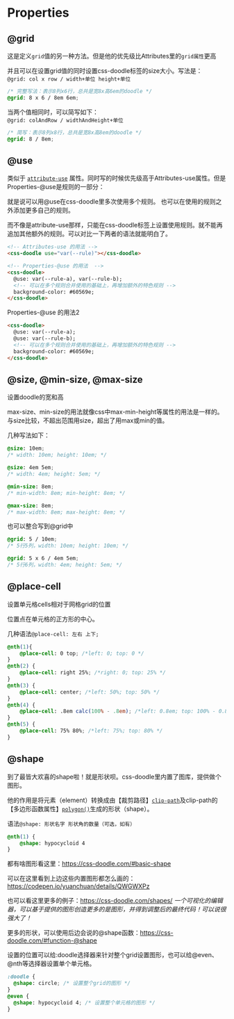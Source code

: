 
# Properties

## @grid
这是定义`grid`值的另一种方法。但是他的优先级比Attributes里的`grid属性`更高

并且可以在设置grid值的同时设置css-doodle标签的size大小。写法是：  
`@grid: col x row / width+单位 height+单位`

```css
/* 完整写法：表示8列x6行，总共是宽8x高6em的doodle */
@grid: 8 x 6 / 8em 6em;
```
当两个值相同时，可以简写如下：  
`@grid: colAndRow / widthAndHeight+单位`
```css
/* 简写：表示8列x8行，总共是宽8x高8em的doodle */
@grid: 8 / 8em;
```

## @use
类似于 [`attribute-use`](https://css-doodle.com/#attribute-use) 属性。同时写的时候优先级高于Attributes-use属性。但是Properties-@use是规则的一部分：

就是说可以用@use在css-doodle里多次使用多个规则。
也可以在使用的规则之外添加更多自己的规则。

而不像是attribute-use那样，只能在css-doodle标签上设置使用规则。就不能再追加其他额外的规则。可以对比一下两者的语法就能明白了。
```html
<!-- Attributes-use 的用法 -->
<css-doodle use="var(--rule)"></css-doodle>

<!-- Properties-@use 的用法  -->
<css-doodle>
  @use: var(--rule-a), var(--rule-b);
  <!-- 可以在多个规则合并使用的基础上，再增加额外的特色规则 -->
  background-color: #60569e;
</css-doodle>
```
Properties-@use 的用法2 
```html
<css-doodle>
  @use: var(--rule-a);
  @use: var(--rule-b);
  <!-- 可以在多个规则合并使用的基础上，再增加额外的特色规则 -->
  background-color: #60569e;
</css-doodle>
```

## @size, @min-size, @max-size
设置doodle的宽和高

max-size、min-size的用法就像css中max-min-height等属性的用法是一样的。与size比较，不超出范围用size，超出了用max或min的值。

几种写法如下：
```css
@size: 10em;
/* width: 10em; height: 10em; */

@size: 4em 5em;
/* width: 4em; height: 5em; */

@min-size: 8em;
/* min-width: 8em; min-height: 8em; */

@max-size: 8em;
/* max-width: 8em; max-height: 8em; */
```
也可以整合写到@grid中
```css
@grid: 5 / 10em;
/* 5行5列，width: 10em; height: 10em; */

@grid: 5 x 6 / 4em 5em;
/* 5行6列，width: 4em; height: 5em; */
```


## @place-cell
设置单元格cells相对于网格grid的位置

位置点在单元格的正方形的中心。

几种语法`@place-cell: 左右 上下;`
```css
@nth(1){
    @place-cell: 0 top; /*left: 0; top: 0 */
}
@nth(2) { 
    @place-cell: right 25%; /*right: 0; top: 25% */
}
@nth(3) { 
    @place-cell: center; /*left: 50%; top: 50% */
}
@nth(4) { 
    @place-cell: .8em calc(100% - .8em); /*left: 0.8em; top: 100% - 0.8em */
}
@nth(5) { 
    @place-cell: 75% 80%; /*left: 75%; top: 80% */
}
```

## @shape
到了最皆大欢喜的shape啦！就是形状呗。css-doodle里内置了图库，提供做个图形。

他的作用是将元素（element）转换成由【裁剪路径】[`clip-path`](https://developer.mozilla.org/zh-CN/docs/Web/CSS/clip-path)及clip-path的【多边形函数属性】[`polygon()`](https://developer.mozilla.org/zh-CN/docs/Web/CSS/clip-path#polygon())生成的形状（shape）。

语法`@shape: 形状名字 形状角的数量（可选，如有）`
```css
@nth(1) {
    @shape: hypocycloid 4
}
```
都有啥图形看这里：https://css-doodle.com/#basic-shape

可以在这里看到上边这些内置图形都怎么画的：https://codepen.io/yuanchuan/details/QWGWXPz

也可以看这里更多的例子：https://css-doodle.com/shapes/ *一个可视化的编辑器，可以基于提供的图形创造更多的是图形，并得到调整后的最终代码！可以说很强大了！*

更多的形状，可以使用后边会说的@shape函数：https://css-doodle.com/#function-@shape

设置的位置可以给:doodle选择器来针对整个grid设置图形，也可以给@even、@nth等选择器设置单个单元格。
```css
:doodle {
  @shape: circle; /* 设置整个grid的图形 */
}
@even {
  @shape: hypocycloid 4; /* 设置整个单元格的图形 */
}
```